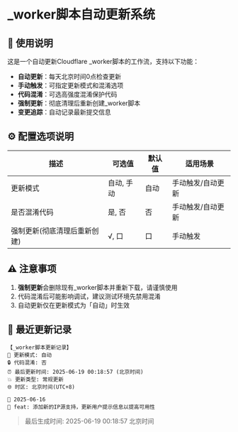 # _worker脚本自动更新系统

## 📌 使用说明

这是一个自动更新Cloudflare _worker脚本的工作流，支持以下功能：

- **自动更新**：每天北京时间0点检查更新
- **手动触发**：可指定更新模式和混淆选项
- **代码混淆**：可选高强度混淆保护代码
- **强制更新**：彻底清理后重新创建_worker脚本
- **变更追踪**：自动记录最新提交信息

## ⚙️ 配置选项说明

| 描述 | 可选值 | 默认值 | 适用场景 |
|------|--------|--------|----------|
| 更新模式 | 自动, 手动 | 自动 | 手动触发/自动更新 |
| 是否混淆代码 | 是, 否 | 否 | 手动触发/自动更新 |
| 强制更新(彻底清理后重新创建) | √, 口 | 口 | 手动触发 |

## ⚠️ 注意事项

1. **强制更新**会删除现有_worker脚本并重新下载，请谨慎使用
2. 代码混淆后可能影响调试，建议测试环境先禁用混淆
3. 自动更新仅在更新模式为「自动」时生效

## 🔄 最近更新记录

```
【_worker脚本更新记录】
🔄 更新模式: 自动
🔒 代码混淆: 否
⏰ 最后更新时间: 2025-06-19 00:18:57 (北京时间)
💥 更新类型: 常规更新
🌐 时区: 北京时间(UTC+8)

📅 2025-06-16
📝 feat: 添加新的IP源支持，更新用户提示信息以提高可用性
```

> 最后生成时间: 2025-06-19 00:18:57 北京时间

